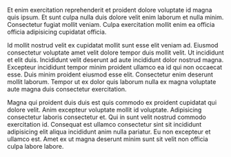 Et enim exercitation reprehenderit et proident dolore voluptate id magna quis ipsum. Et sunt culpa nulla duis dolore velit enim laborum et nulla minim. Consectetur fugiat mollit veniam. Culpa exercitation mollit enim ea officia officia adipisicing cupidatat officia.

Id mollit nostrud velit ex cupidatat mollit sunt esse elit veniam ad. Eiusmod consectetur voluptate amet velit dolore tempor duis mollit velit. Ut incididunt et elit duis. Incididunt velit deserunt ad aute incididunt dolor nostrud magna. Excepteur incididunt tempor minim proident ullamco ea id qui non occaecat esse. Duis minim proident eiusmod esse elit. Consectetur enim deserunt mollit laborum. Tempor ut ex dolor quis laborum nulla ex magna voluptate aute magna duis consectetur exercitation.

Magna qui proident duis duis est quis commodo ex proident cupidatat qui dolore velit. Anim excepteur voluptate mollit id voluptate. Adipisicing consectetur laboris consectetur et. Qui in sunt velit nostrud commodo exercitation id. Consequat est ullamco consectetur sint sit incididunt adipisicing elit aliqua incididunt anim nulla pariatur. Eu non excepteur et ullamco est. Amet ex ut magna deserunt minim sunt sit velit non officia culpa labore labore.